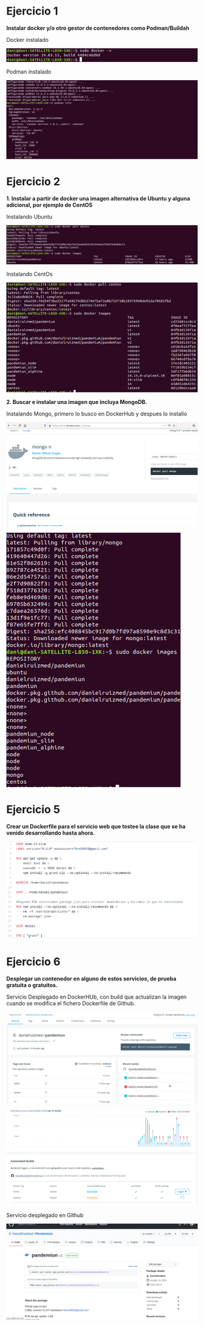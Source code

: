 # Ejercicio 1
**Instalar docker y/o otro gestor de contenedores como Podman/Buildah**

Docker instalado

![Dockerfile](imagenes/1_1.png)

Podman instalado

![Podman](imagenes/1_2.png)

# Ejercicio 2
**1. Instalar a partir de docker una imagen alternativa de Ubuntu y alguna adicional, por ejemplo de CentOS**

Instalando Ubuntu

![Ubuntu](imagenes/2_1.png)

Instalando CentOs

![CentOS](imagenes/2_2.png)

**2. Buscar e instalar una imagen que incluya MongoDB.**

Instalando Mongo, primero lo busco en DockerHub y despues lo installo

![Busqueda en DockerHub de MongoDB](imagenes/2_3.png)

![Mongo](imagenes/2_4.png)


# Ejercicio 5
**Crear un Dockerfile para el servicio web que testee la clase que se ha venido desarrollando hasta ahora.**

![Dockerfile](imagenes/5_1.png)

# Ejercicio 6
**Desplegar un contenedor en alguno de estos servicios, de prueba gratuita o gratuitos.**

Servicio Desplegado en DockerHUb, con build que actualizan la imagen cuando se modifica el fichero Dockerfile de Github.

![DockerHub](imagenes/6_1.png)

![Builds](imagenes/6_2.png)

Servicio desplegado en Github

![GitHub](imagenes/6_3.png)


